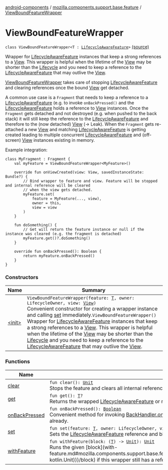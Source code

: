 [android-components](../../index.md) / [mozilla.components.support.base.feature](../index.md) / [ViewBoundFeatureWrapper](./index.md)

# ViewBoundFeatureWrapper

`class ViewBoundFeatureWrapper<T : `[`LifecycleAwareFeature`](../-lifecycle-aware-feature/index.md)`>` [(source)](https://github.com/mozilla-mobile/android-components/blob/master/components/support/base/src/main/java/mozilla/components/support/base/feature/ViewBoundFeatureWrapper.kt#L56)

Wrapper for [LifecycleAwareFeature](../-lifecycle-aware-feature/index.md) instances that keep a strong references to a [View](https://developer.android.com/reference/android/view/View.html). This wrapper is helpful
when the lifetime of the [View](https://developer.android.com/reference/android/view/View.html) may be shorter than the [Lifecycle](#) and you need to keep a reference to the
[LifecycleAwareFeature](../-lifecycle-aware-feature/index.md) that may outlive the [View](https://developer.android.com/reference/android/view/View.html).

[ViewBoundFeatureWrapper](./index.md) takes care of stopping [LifecycleAwareFeature](../-lifecycle-aware-feature/index.md) and clearing references once the bound
[View](https://developer.android.com/reference/android/view/View.html) get detached.

A common use case is a `Fragment` that needs to keep a reference to a [LifecycleAwareFeature](../-lifecycle-aware-feature/index.md) (e.g. to invoke
`onBackPressed()` and the [LifecycleAwareFeature](../-lifecycle-aware-feature/index.md) holds a reference to [View](https://developer.android.com/reference/android/view/View.html) instances. Once the `Fragment` gets
detached and not destroyed (e.g. when pushed to the back stack) it will still keep the reference to the
[LifecycleAwareFeature](../-lifecycle-aware-feature/index.md) and therefore to the (now detached) [View](https://developer.android.com/reference/android/view/View.html) (-&gt; Leak). When the `Fragment` gets re-attached a
new [View](https://developer.android.com/reference/android/view/View.html) and matching [LifecycleAwareFeature](../-lifecycle-aware-feature/index.md) is getting created leading to multiple concurrent
[LifecycleAwareFeature](../-lifecycle-aware-feature/index.md) and (off-screen) [View](https://developer.android.com/reference/android/view/View.html) instances existing in memory.

Example integration:

```
class MyFragment : Fragment {
    val myFeature = ViewBoundFeatureWrapper<MyFeature>()

    override fun onViewCreated(view: View, savedInstanceState: Bundle?) {
        // Bind wrapper to feature and view. Feature will be stopped and internal reference will be cleared
        // when the view gets detached.
        myFeature.set(
            feature = MyFeature(..., view),
            owner = this,
            view = view
        )
    }

    fun doSomething() {
        // Get will return the feature instance or null if the instance was cleared (e.g. the fragment is detached)
        myFeature.get()?.doSomething()
    }

    override fun onBackPressed(): Boolean {
        return myFeature.onBackPressed()
    }
}
```

### Constructors

| Name | Summary |
|---|---|
| [&lt;init&gt;](-init-.md) | `ViewBoundFeatureWrapper(feature: `[`T`](index.md#T)`, owner: LifecycleOwner, view: `[`View`](https://developer.android.com/reference/android/view/View.html)`)`<br>Convenient constructor for creating a wrapper instance and calling [set](set.md) immediately.`ViewBoundFeatureWrapper()`<br>Wrapper for [LifecycleAwareFeature](../-lifecycle-aware-feature/index.md) instances that keep a strong references to a [View](https://developer.android.com/reference/android/view/View.html). This wrapper is helpful when the lifetime of the [View](https://developer.android.com/reference/android/view/View.html) may be shorter than the [Lifecycle](#) and you need to keep a reference to the [LifecycleAwareFeature](../-lifecycle-aware-feature/index.md) that may outlive the [View](https://developer.android.com/reference/android/view/View.html). |

### Functions

| Name | Summary |
|---|---|
| [clear](clear.md) | `fun clear(): `[`Unit`](https://kotlinlang.org/api/latest/jvm/stdlib/kotlin/-unit/index.html)<br>Stops the feature and clears all internal references and observers. |
| [get](get.md) | `fun get(): `[`T`](index.md#T)`?`<br>Returns the wrapped [LifecycleAwareFeature](../-lifecycle-aware-feature/index.md) or null if the [View](https://developer.android.com/reference/android/view/View.html) was detached and the reference was cleared. |
| [onBackPressed](on-back-pressed.md) | `fun onBackPressed(): `[`Boolean`](https://kotlinlang.org/api/latest/jvm/stdlib/kotlin/-boolean/index.html)<br>Convenient method for invoking [BackHandler.onBackPressed](../-back-handler/on-back-pressed.md) on a wrapped [LifecycleAwareFeature](../-lifecycle-aware-feature/index.md) that implements [BackHandler](../-back-handler/index.md). Returns false if the [LifecycleAwareFeature](../-lifecycle-aware-feature/index.md) was cleared already. |
| [set](set.md) | `fun set(feature: `[`T`](index.md#T)`, owner: LifecycleOwner, view: `[`View`](https://developer.android.com/reference/android/view/View.html)`): `[`Unit`](https://kotlinlang.org/api/latest/jvm/stdlib/kotlin/-unit/index.html)<br>Sets the [LifecycleAwareFeature](../-lifecycle-aware-feature/index.md) reference and binds it to the [Lifecycle](#) of the [LifecycleObserver](#) as well as the [View](https://developer.android.com/reference/android/view/View.html). |
| [withFeature](with-feature.md) | `fun withFeature(block: (`[`T`](index.md#T)`) -> `[`Unit`](https://kotlinlang.org/api/latest/jvm/stdlib/kotlin/-unit/index.html)`): `[`Unit`](https://kotlinlang.org/api/latest/jvm/stdlib/kotlin/-unit/index.html)<br>Runs the given [block](with-feature.md#mozilla.components.support.base.feature.ViewBoundFeatureWrapper$withFeature(kotlin.Function1((mozilla.components.support.base.feature.ViewBoundFeatureWrapper.T, kotlin.Unit)))/block) if this wrapper still has a reference to the [LifecycleAwareFeature](../-lifecycle-aware-feature/index.md). |

